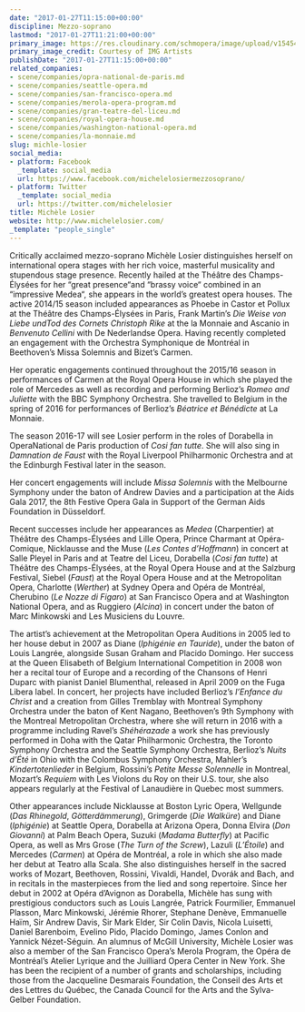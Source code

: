 ```yaml
---
date: "2017-01-27T11:15:00+00:00"
discipline: Mezzo-soprano
lastmod: "2017-01-27T11:21:00+00:00"
primary_image: https://res.cloudinary.com/schmopera/image/upload/v1545409169/media/webhook-uploads/1485515730272/2017-01-27--Michele_Losier.jpg.jpg
primary_image_credit: Courtesy of IMG Artists
publishDate: "2017-01-27T11:15:00+00:00"
related_companies:
- scene/companies/opra-national-de-paris.md
- scene/companies/seattle-opera.md
- scene/companies/san-francisco-opera.md
- scene/companies/merola-opera-program.md
- scene/companies/gran-teatre-del-liceu.md
- scene/companies/royal-opera-house.md
- scene/companies/washington-national-opera.md
- scene/companies/la-monnaie.md
slug: michle-losier
social_media:
- platform: Facebook
  _template: social_media
  url: https://www.facebook.com/michelelosiermezzosoprano/
- platform: Twitter
  _template: social_media
  url: https://twitter.com/michelelosier
title: Michèle Losier
website: http://www.michelelosier.com/
_template: "people_single"
---
```


Critically acclaimed mezzo-soprano Michèle Losier distinguishes herself on international opera stages with her rich voice, masterful musicality and stupendous stage presence. Recently hailed at the Théâtre des Champs-Élysées for her “great presence“and “brassy voice“ combined in an “impressive Medea“, she appears in the world’s greatest opera houses. The active 2014/15 season included appearances as Phoebe in Castor et Pollux at the Théâtre des Champs-Élysées in Paris, Frank Martin’s *Die Weise von Liebe undTod des Cornets Christoph Rike* at the la Monnaie and Ascanio in *Benvenuto Cellini* with De Nederlandse Opera. Having recently completed an engagement with the Orchestra Symphonique de Montréal in Beethoven’s Missa Solemnis and Bizet’s Carmen. 

Her operatic engagements continued throughout the 2015/16 season in performances of Carmen at the Royal Opera House in which she played the role of Mercedes as well as recording and performing Berlioz’s *Romeo and Juliette* with the BBC Symphony Orchestra. She travelled to Belgium in the spring of 2016 for performances of Berlioz’s *Béatrice et Bénédicte* at La Monnaie. 

The season 2016-17 will see Losier perform in the roles of Dorabella in OperaNational de Paris production of *Cosi fan tutte*. She will also sing in *Damnation de Faust* with the Royal Liverpool Philharmonic Orchestra and at the Edinburgh Festival later in the season. 

Her concert engagements will include *Missa Solemnis* with the Melbourne Symphony under the baton of Andrew Davies and a participation at the Aids Gala 2017, the 8th Festive Opera Gala in Support of the German Aids Foundation in Düsseldorf. 

Recent successes include her appearances as *Medea* (Charpentier) at Théâtre des Champs-Élysées and Lille Opera, Prince Charmant at Opéra-Comique, Nicklausse and the Muse (*Les Contes d’Hoffmann*) in concert at Salle Pleyel in Paris and at Teatre del Liceu, Dorabella (*Cosi fan tutte*) at Théâtre des Champs-Élysées, at the Royal Opera House and at the Salzburg Festival, Siebel (*Faust*) at the Royal Opera House and at the Metropolitan Opera, Charlotte (*Werther*) at Sydney Opera and Opéra de Montréal, Cherubino (*Le Nozze di Figaro*) at San Francisco Opera and at Washington National Opera, and as Ruggiero (*Alcina*) in concert under the baton of Marc Minkowski and Les Musiciens du Louvre. 

The artist’s achievement at the Metropolitan Opera Auditions in 2005 led to her house debut in 2007 as Diane (*Iphigénie en Tauride*), under the baton of Louis Langrée, alongside Susan Graham and Placido Domingo. Her success at the Queen Elisabeth of Belgium International Competition in 2008 won her a recital tour of Europe and a recording of the Chansons of Henri Duparc with pianist Daniel Blumenthal, released in April 2009 on the Fuga Libera label. In concert, her projects have included Berlioz’s *l’Enfance du Christ* and a creation from Gilles Tremblay with Montreal Symphony Orchestra under the baton of Kent Nagano, Beethoven’s 9th Symphony with the Montreal Metropolitan Orchestra, where she will return in 2016 with a programme including Ravel’s *Shéhérazade* a work she has previously performed in Doha with the Qatar Philharmonic Orchestra, the Toronto Symphony Orchestra and the Seattle Symphony Orchestra, Berlioz’s *Nuits d’Été* in Ohio with the Colombus Symphony Orchestra, Mahler’s *Kindertotenlieder* in Belgium, Rossini’s *Petite Messe Solennelle* in Montreal, Mozart’s *Requiem* with Les Violons du Roy on their U.S. tour, she also appears regularly at the Festival of Lanaudière in Quebec most summers. 

Other appearances include Nicklausse at Boston Lyric Opera, Wellgunde (*Das Rhinegold*, *Götterdämmerung*), Grimgerde (*Die Walküre*) and Diane (*Iphigénie*) at Seattle Opera, Dorabella at Arizona Opera, Donna Elvira (*Don Giovanni*) at Palm Beach Opera, Suzuki (*Madama Butterfly*) at Pacific Opera, as well as Mrs Grose (*The Turn of the Screw*), Lazuli (*L’Étoile*) and Mercedes (*Carmen*) at Opéra de Montréal, a role in which she also made her debut at Teatro alla Scala. She also distinguishes herself in the sacred works of Mozart, Beethoven, Rossini, Vivaldi, Handel, Dvorák and Bach, and in recitals in the masterpieces from the lied and song repertoire. Since her debut in 2002 at Opéra d’Avignon as Dorabella, Michèle has sung with prestigious conductors such as Louis Langrée, Patrick Fourmilier, Emmanuel Plasson, Marc Minkowski, Jérémie Rhorer, Stephane Denève, Emmanuelle Haïm, Sir Andrew Davis, Sir Mark Elder, Sir Colin Davis, Nicola Luisetti, Daniel Barenboim, Evelino Pido, Placido Domingo, James Conlon and Yannick Nézet-Séguin. An alumnus of McGill University, Michèle Losier was also a member of the San Francisco Opera’s Merola Program, the Opéra de Montréal’s Atelier Lyrique and the Juilliard Opera Center in New York. She has been the recipient of a number of grants and scholarships, including those from the Jacqueline Desmarais Foundation, the Conseil des Arts et des Lettres du Québec, the Canada Council for the Arts and the Sylva-Gelber Foundation.
